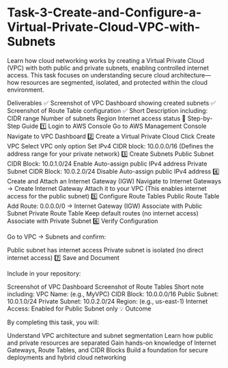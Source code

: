 # Task-3-Create-and-Configure-a-Virtual-Private-Cloud-VPC-with-Subnets
Learn how cloud networking works by creating a Virtual Private Cloud (VPC) with both public and private subnets, enabling controlled internet access. This task focuses on understanding secure cloud architecture—how resources are segmented, isolated, and protected within the cloud environment.

Deliverables
✅ Screenshot of VPC Dashboard showing created subnets
✅ Screenshot of Route Table configuration
✅ Short Description including:
CIDR range
Number of subnets
Region
Internet access status
🧭 Step-by-Step Guide
1️⃣ Login to AWS Console
Go to AWS Management Console
Navigate to VPC Dashboard
2️⃣ Create a Virtual Private Cloud
Click Create VPC
Select VPC only option
Set IPv4 CIDR block: 10.0.0.0/16
(Defines the address range for your private network)
3️⃣ Create Subnets
Public Subnet
CIDR Block: 10.0.1.0/24
Enable Auto-assign public IPv4 address
Private Subnet
CIDR Block: 10.0.2.0/24
Disable Auto-assign public IPv4 address
4️⃣ Create and Attach an Internet Gateway (IGW)
Navigate to Internet Gateways → Create Internet Gateway
Attach it to your VPC
(This enables internet access for the public subnet)
5️⃣ Configure Route Tables
Public Route Table
Add Route: 0.0.0.0/0 → Internet Gateway (IGW)
Associate with Public Subnet
Private Route Table
Keep default routes (no internet access)
Associate with Private Subnet
6️⃣ Verify Configuration



Go to VPC → Subnets and confirm:

Public subnet has internet access
Private subnet is isolated (no direct internet access)
7️⃣ Save and Document



Include in your repository:

Screenshot of VPC Dashboard
Screenshot of Route Tables
Short note including:
VPC Name: (e.g., MyVPC)
CIDR Block: 10.0.0.0/16
Public Subnet: 10.0.1.0/24
Private Subnet: 10.0.2.0/24
Region: (e.g., us-east-1)
Internet Access: Enabled for Public Subnet only
💡 Outcome



By completing this task, you will:

Understand VPC architecture and subnet segmentation
Learn how public and private resources are separated
Gain hands-on knowledge of Internet Gateways, Route Tables, and CIDR Blocks
Build a foundation for secure deployments and hybrid cloud networking
